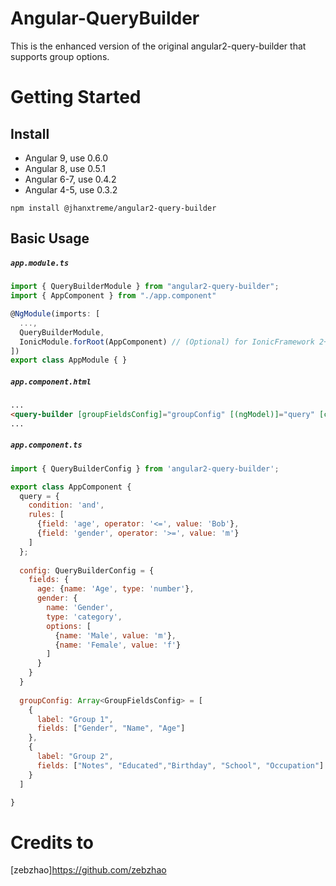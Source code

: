 # Angular-QueryBuilder
This is the enhanced version of the original angular2-query-builder that supports group options.

# Getting Started

## Install

- Angular 9, use 0.6.0
- Angular 8, use 0.5.1
- Angular 6-7, use 0.4.2
- Angular 4-5, use 0.3.2

`npm install @jhanxtreme/angular2-query-builder`

## Basic Usage

##### `app.module.ts`
```javascript
import { QueryBuilderModule } from "angular2-query-builder";
import { AppComponent } from "./app.component"

@NgModule(imports: [
  ...,
  QueryBuilderModule,
  IonicModule.forRoot(AppComponent) // (Optional) for IonicFramework 2+
])
export class AppModule { }
```

##### `app.component.html`
```html
...
<query-builder [groupFieldsConfig]="groupConfig" [(ngModel)]="query" [config]="config"></query-builder>
...
```
##### `app.component.ts`
```javascript
import { QueryBuilderConfig } from 'angular2-query-builder';

export class AppComponent {
  query = {
    condition: 'and',
    rules: [
      {field: 'age', operator: '<=', value: 'Bob'},
      {field: 'gender', operator: '>=', value: 'm'}
    ]
  };
  
  config: QueryBuilderConfig = {
    fields: {
      age: {name: 'Age', type: 'number'},
      gender: {
        name: 'Gender',
        type: 'category',
        options: [
          {name: 'Male', value: 'm'},
          {name: 'Female', value: 'f'}
        ]
      }
    }
  }
  
  groupConfig: Array<GroupFieldsConfig> = [
    {
      label: "Group 1",
      fields: ["Gender", "Name", "Age"]
    },
    {
      label: "Group 2",
      fields: ["Notes", "Educated","Birthday", "School", "Occupation"]
    }
  ]

}
```

# Credits to
[zebzhao]https://github.com/zebzhao
